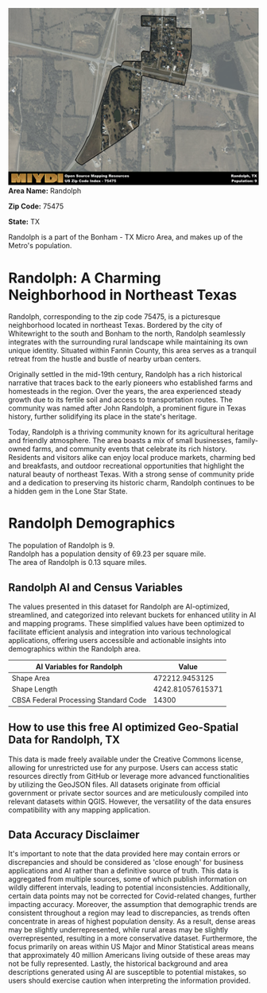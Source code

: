 ![Image Alt Text](../_images/75475.png)
**Area Name:** Randolph

**Zip Code:** 75475

**State:** TX

Randolph is a part of the Bonham - TX Micro Area, and makes up  of the Metro's population.  

# Randolph: A Charming Neighborhood in Northeast Texas

Randolph, corresponding to the zip code 75475, is a picturesque neighborhood located in northeast Texas. Bordered by the city of Whitewright to the south and Bonham to the north, Randolph seamlessly integrates with the surrounding rural landscape while maintaining its own unique identity. Situated within Fannin County, this area serves as a tranquil retreat from the hustle and bustle of nearby urban centers.

Originally settled in the mid-19th century, Randolph has a rich historical narrative that traces back to the early pioneers who established farms and homesteads in the region. Over the years, the area experienced steady growth due to its fertile soil and access to transportation routes. The community was named after John Randolph, a prominent figure in Texas history, further solidifying its place in the state's heritage.

Today, Randolph is a thriving community known for its agricultural heritage and friendly atmosphere. The area boasts a mix of small businesses, family-owned farms, and community events that celebrate its rich history. Residents and visitors alike can enjoy local produce markets, charming bed and breakfasts, and outdoor recreational opportunities that highlight the natural beauty of northeast Texas. With a strong sense of community pride and a dedication to preserving its historic charm, Randolph continues to be a hidden gem in the Lone Star State.

# Randolph Demographics

The population of Randolph is 9.  
Randolph has a population density of 69.23 per square mile.  
The area of Randolph is 0.13 square miles.  

## Randolph AI and Census Variables

The values presented in this dataset for Randolph are AI-optimized, streamlined, and categorized into relevant buckets for enhanced utility in AI and mapping programs. These simplified values have been optimized to facilitate efficient analysis and integration into various technological applications, offering users accessible and actionable insights into demographics within the Randolph area.

| AI Variables for Randolph | Value |
|-------------|-------|
| Shape Area | 472212.9453125 |
| Shape Length | 4242.81057615371 |
| CBSA Federal Processing Standard Code | 14300 |

## How to use this free AI optimized Geo-Spatial Data for Randolph, TX

This data is made freely available under the Creative Commons license, allowing for unrestricted use for any purpose. Users can access static resources directly from GitHub or leverage more advanced functionalities by utilizing the GeoJSON files. All datasets originate from official government or private sector sources and are meticulously compiled into relevant datasets within QGIS. However, the versatility of the data ensures compatibility with any mapping application.

## Data Accuracy Disclaimer
It's important to note that the data provided here may contain errors or discrepancies and should be considered as 'close enough' for business applications and AI rather than a definitive source of truth. This data is aggregated from multiple sources, some of which publish information on wildly different intervals, leading to potential inconsistencies. Additionally, certain data points may not be corrected for Covid-related changes, further impacting accuracy. Moreover, the assumption that demographic trends are consistent throughout a region may lead to discrepancies, as trends often concentrate in areas of highest population density. As a result, dense areas may be slightly underrepresented, while rural areas may be slightly overrepresented, resulting in a more conservative dataset. Furthermore, the focus primarily on areas within US Major and Minor Statistical areas means that approximately 40 million Americans living outside of these areas may not be fully represented. Lastly, the historical background and area descriptions generated using AI are susceptible to potential mistakes, so users should exercise caution when interpreting the information provided.
